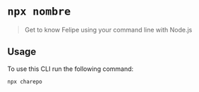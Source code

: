 # `npx nombre`

> Get to know Felipe using your command line with Node.js

## Usage

To use this CLI run the following command:

```sh
npx charepo
```
